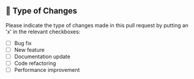 <!--markdownlint-disable MD022 MD041-->

## 🔄 Type of Changes
Please indicate the type of changes made in this pull request by putting an 'x' in the relevant checkboxes:

- [ ] Bug fix
- [ ] New feature
- [ ] Documentation update
- [ ] Code refactoring
- [ ] Performance improvement
